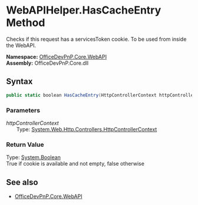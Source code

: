 # WebAPIHelper.HasCacheEntry Method  
Checks if this request has a servicesToken cookie. To be used from inside the WebAPI.  

**Namespace:** [OfficeDevPnP.Core.WebAPI](OfficeDevPnP.Core.WebAPI.md)  
**Assembly:** OfficeDevPnP.Core.dll  
## Syntax
```C#
public static boolean HasCacheEntry(HttpControllerContext httpControllerContext)
```
### Parameters
*httpControllerContext*  
&emsp;&emsp;Type: [System.Web.Http.Controllers.HttpControllerContext](System.Web.Http.Controllers.HttpControllerContext.md) 
&emsp;&emsp;  
  
### Return Value
Type: [System.Boolean](System.Boolean.md)  
True if cookie is available and not empty, false otherwise

## See also
- [OfficeDevPnP.Core.WebAPI](OfficeDevPnP.Core.WebAPI.md)

